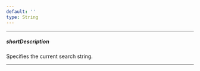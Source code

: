 ```yaml
---
default: ''
type: String
---
```

---
##### shortDescription
Specifies the current search string.

---
